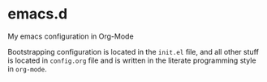 # emacs.d
My emacs configuration in Org-Mode

Bootstrapping configuration is located in the `init.el` file, and all other stuff is located in `config.org` file and is written in the literate programming style in `org-mode`.
